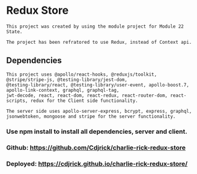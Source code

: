 # Redux Store

    This project was created by using the module project for Module 22 State.
 
    The project has been refratored to use Redux, instead of Context api.

## Dependencies

    This project uses @apollo/react-hooks, @reduxjs/toolkit, @stripe/stripe-js, @testing-library/jest-dom, 
    @testing-library/react, @testing-library/user-event, apollo-boost.7, apollo-link-context, graphql, graphql-tag, 
    jwt-decode, react, react-dom, react-redux, react-router-dom, react-scripts, redux for the Client side functionality.
    
    The server side uses apollo-server-express, bcrypt, express, graphql, jsonwebtoken, mongoose and stripe for the server functionality.

### Use npm install to install all dependencies, server and client.

### Github: https://github.com/Cdjrick/charlie-rick-redux-store
### Deployed: https://cdjrick.github.io/charlie-rick-redux-store/
    
    

 
